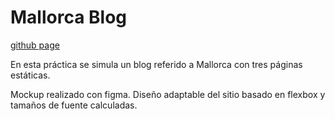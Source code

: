 # Mallorca Blog

[github page](https://fabianfv.github.io/01---Mallorca-Blog/)

En esta práctica se simula un blog referido a Mallorca con tres páginas estáticas.

Mockup realizado con figma. Diseño adaptable del sitio basado en flexbox y tamaños de fuente calculadas.
